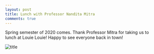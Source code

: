 ```yaml
---
layout: post
title: Lunch with Professor Nandita Mitra
comments: true
---
```


Spring semester of 2020 comes. Thank Professor Mitra for taking us to lunch at Louie Louie! Happy to see everyone back in town! 

![title](/img/20200114.png)


